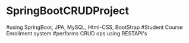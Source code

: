 # SpringBootCRUDProject
#using SpringBoot, JPA, MySQL, Html-CSS, BootStrap
#Student Course Enrollment system 
#performs CRUD ops using RESTAPI's
